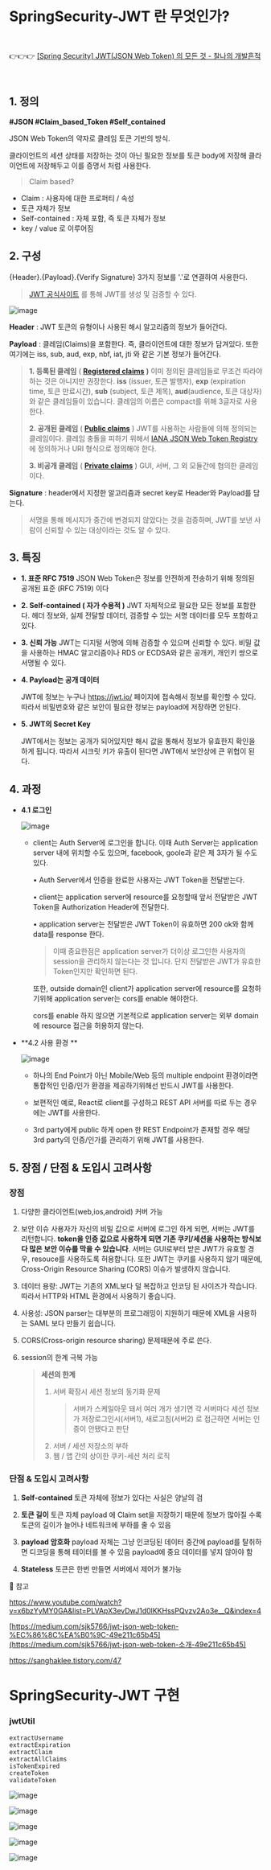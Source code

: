 # SpringSecurity-JWT 란 무엇인가?

</br>

👉👉👉 [[Spring Security] JWT(JSON Web Token) 의 모든 것 - 찰나의 개발흔적](https://aonee.tistory.com/70, "aonee 찰나의 개발흔적 티스토리 포스팅")

</br>

## 1. 정의

**#JSON 	#Claim_based_Token 	#Self_contained**

JSON Web Token의 약자로 클레임 토큰 기반의 방식. 

클라이언트의 세션 상태를 저장하는 것이 아닌 
필요한 정보를 토큰 body에 저장해 클라이언트에 저장해두고 이를 증명서 처럼 사용한다.

> Claim based?

- Claim : 사용자에 대한 프로퍼티 / 속성
- 토큰 자체가 정보
- Self-contained : 자체 포함, 즉 토큰 자체가 정보
- key / value 로 이루어짐



## 2. 구성

{Header}.{Payload}.{Verify Signature}
3가지 정보를 '.'로 연결하여 사용한다.

> [JWT 공식사이트](https://jwt.io/) 를 통해 JWT를 생성 및 검증할 수 있다.



![image](https://user-images.githubusercontent.com/49062985/81495668-f2b35e80-92ec-11ea-82ec-d886f275c0da.png)



**Header** : JWT 토큰의 유형이나 사용된 해시 알고리즘의 정보가 들어간다.

**Payload** : 클레임(Claims)을 포함한다. 즉, 클라이언트에 대한 정보가 담겨있다. 
				또한 여기에는 iss, sub, aud, exp, nbf, iat, jti 와 같은 기본 정보가 들어간다.

> **1. 등록된 클레임** ( [**Registered claims**](https://tools.ietf.org/html/rfc7519#section-4.1) **)**
> 이미 정의된 클레임들로 무조건 따라야 하는 것은 아니지만 권장한다. 
> **iss** (issuer, 토큰 발행자), **exp** (expiration time, 토큰 만료시간), **sub** (subject, 토큰 제목), **aud**(audience, 토큰 대상자) 와 같은 클레임들이 있습니다. 
> 클레임의 이름은 compact를 위해 3글자로 사용한다.
>
> **2. 공개된 클레임** ( [**Public claims**](https://tools.ietf.org/html/rfc7519#section-4.2) )
> JWT를 사용하는 사람들에 의해 정의되는 클레임이다. 
> 클레임 충돌을 피하기 위해서 [IANA JSON Web Token Registry](https://www.iana.org/assignments/jwt/jwt.xhtml) 에 정의하거나 URI 형식으로 정의해야 한다.
>
> **3. 비공개 클레임** ( [**Private claims**](https://tools.ietf.org/html/rfc7519#section-4.3) )
> GUI, 서버, 그 외 모듈간에 협의한 클레임이다.

**Signature** : header에서 지정한 알고리즘과 secret key로 Header와 Payload를 담는다.

> 서명을 통해 메시지가 중간에 변경되지 않았다는 것을 검증하며, 
> JWT를 보낸 사람이 신뢰할 수 있는 대상이라는 것도 알 수 있다.



## 3. 특징

- **1. 표준 RFC 7519**
  JSON Web Token은 정보를 안전하게 전송하기 위해 정의된 공개된 표준 (RFC 7519) 이다

- **2. Self-contained ( 자가 수용적 )**
  JWT 자체적으로 필요한 모든 정보를 포함한다.
  헤더 정보와, 실제 전달할 데이터, 검증할 수 있는 서명 데이터를 모두 포함하고 있다.

- **3. 신뢰 가능**
  JWT는 디지털 서명에 의해 검증할 수 있으며 신뢰할 수 있다.
  비밀 값을 사용하는 HMAC 알고리즘이나 RDS or ECDSA와 같은 공개키, 개인키 쌍으로 서명될 수 있다.

- **4. Payload는 공개 데이터**

  JWT에 정보는 누구나 https://jwt.io/ 페이지에 접속해서 정보를 확인할 수 있다.
  따라서 비밀번호와 같은 보안이 필요한 정보는 payload에 저장하면 안된다.

- **5. JWT의 Secret Key**

  JWT에서는 정보는 공개가 되어있지만 해시 값을 통해서 정보가 유효한지 확인을 하게 됩니다. 
  따라서 시크릿 키가 유출이 된다면 JWT에서 보안상에 큰 위협이 된다.



## 4. 과정

- **4.1 로그인**

  ![image](https://user-images.githubusercontent.com/49062985/81495542-e8449500-92eb-11ea-9cc5-316568379779.png)

  - client는 Auth Server에 로그인을 합니다. 이때 Auth Server는 application server 내에 위치할 수도 있으며, facebook, goole과 같은 제 3자가 될 수도 있다.

    • Auth Server에서 인증을 완료한 사용자는 JWT Token을 전달받는다.

    • client는 application server에 resource를 요청할때 앞서 전달받은 JWT Token을 Authorization Header에 전달한다.

    • application server는 전달받은 JWT Token이 유효하면 200 ok와 함께 data를 response 한다.

    > 이때 중요한점은 application server가 더이상 로그인한 사용자의 session을 관리하지 않는다는 것 입니다. 단지 전달받은 JWT가 유효한 Token인지만 확인하면 된다. 

    또한, outside domain인 client가 application server에 resource를 요청하기위해 application server는 cors를 enable 해야한다.

    cors를 enable 하지 않으면 기본적으로 application server는 외부 domain에 resource 접근을 허용하지 않는다.

    

- **4.2 사용 환경 **

  ![image](https://user-images.githubusercontent.com/49062985/81495622-8c2e4080-92ec-11ea-971a-f9e1ec2689bf.png)

  * 하나의 End Point가 아닌 Mobile/Web 등의 multiple endpoint 환경이라면 통합적인 인증/인가 환경을 제공하기위해선 반드시 JWT를 사용한다.

  * 보편적인 예로, React로 client를 구성하고 REST API 서버를 따로 두는 경우에는 JWT를 사용한다.

  * 3rd party에게 public 하게 open 한 REST Endpoint가 존재할 경우 해당 3rd party의 인증/인가를 관리하기 위해 JWT를 사용한다.

  


## 5. 장점 / 단점 & 도입시 고려사항

### 장점

1. 다양한 클라이언트(web,ios,android) 커버 가능

2. 보안 이슈
   사용자가 자신의 비밀 값으로 서버에 로그인 하게 되면, 서버는 JWT를 리턴합니다. **token을 인증 값으로 사용하게 되면 기존 쿠키/세션을 사용하는 방식보다 많은 보안 이슈를 막을 수 있습니다**. 서버는 GUI로부터 받은 JWT가 유효할 경우, resouce를 사용하도록 허용합니다. 또한 JWT는 쿠키를 사용하지 않기 때문에, Cross-Origin Resource Sharing (CORS) 이슈가 발생하지 않습니다.

3. 데이터 용량: JWT는 기존의 XML보다 덜 복잡하고 인코딩 된 사이즈가 작습니다. 따라서 HTTP와 HTML 환경에서 사용하기 좋습니다.

4. 사용성: JSON parser는 대부분의 프로그래밍이 지원하기 때문에 XML을 사용하는 SAML 보다 만들기 쉽습니다.

5. CORS(Cross-origin resource sharing) 문제때문에 주로 쓴다.

6. session의 한계 극복 가능

   > **세션의 한계**
   >
   > 1. 서버 확장시 세션 정보의 동기화 문제
   >
   >    > 서버가 스케일아웃 돼서 여러 개가 생기면 각 서버마다 세션 정보가 저장로그인시(서버1), 새로고침(서버2) 로 접근하면 서버는 인증이 안됐다고 판단
   >
   > > 
   >
   > 2. 서버 / 세션 저장소의 부하
   > 3. 웹 / 앱 간의 상이한 쿠키-세션 처리 로직



### 단점 & 도입시 고려사항

1. **Self-contained**
   토큰 자체에 정보가 있다는 사실은 양날의 검

2. **토큰 길이**
   토큰 자체 payload 에 Claim set을 저장하기 때문에 정보가 많아질 수록 토큰의 길이가 늘어나 네트워크에 부하를 줄 수 있음

3. **payload 암호화**
   payload 자체는 그냥 인코딩된 데이터
   중간에 payload를 탈취하면 디코딩을 통해 테이터를 볼 수 있음
   payload에 중요 데이터를 넣지 않아야 함

4. **Stateless**
   토큰은 한번 만들면 서버에서 제어가 불가능



🐥 참고

https://www.youtube.com/watch?v=x6bzYyMY0GA&list=PLVApX3evDwJ1d0lKKHssPQvzv2Ao3e__Q&index=4

[https://medium.com/sjk5766/jwt-json-web-token-%EC%86%8C%EA%B0%9C-49e211c65b45](https://medium.com/sjk5766/jwt-json-web-token-소개-49e211c65b45)

https://sanghaklee.tistory.com/47



#

# SpringSecurity-JWT 구현
### jwtUtil

```
extractUsername
extractExpiration
extractClaim
extractAllClaims
isTokenExpired
createToken
validateToken
```
![image](https://user-images.githubusercontent.com/49062985/81705362-ede7d980-94a9-11ea-86fa-f04cce88dfb9.png)





![image](https://user-images.githubusercontent.com/49062985/81712284-63a27400-94af-11ea-900c-0820e7c899dc.png)

![image](https://user-images.githubusercontent.com/49062985/81712493-9ea4a780-94af-11ea-8f06-4c3ec96bd208.png)



![image](https://user-images.githubusercontent.com/49062985/81712743-ef1c0500-94af-11ea-8040-e8e26937e53d.png)

![image](https://user-images.githubusercontent.com/49062985/81717642-c3038280-94b5-11ea-8755-ac46ffca991e.png)
